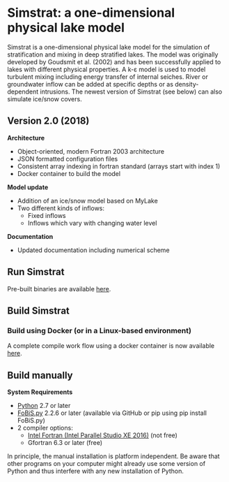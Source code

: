 # Simstrat: a one-dimensional physical lake model

Simstrat is a one-dimensional physical lake model for the simulation of stratification and mixing in deep stratified lakes. The model was originally developed by Goudsmit et al. (2002) and has been successfully applied to lakes with different physical properties. A k-ε model is used to model turbulent mixing including energy transfer of internal seiches. River or groundwater inflow can be added at specific depths or as density-dependent intrusions. The newest version of Simstrat (see below) can also simulate ice/snow covers.

## Version 2.0 (2018)
**Architecture**
- Object-oriented, modern Fortran 2003 architecture
- JSON formatted configuration files
- Consistent array indexing in fortran standard (arrays start with index 1)
- Docker container to build the model

**Model update**
- Addition of an ice/snow model based on MyLake
- Two different kinds of inflows:
	- Fixed inflows
	- Inflows which vary with changing water level

**Documentation**
- Updated documentation including numerical scheme

## Run Simstrat
Pre-built binaries are available [here](prebuilt).

## Build Simstrat

### Build using Docker (or in a Linux-based environment)
A complete compile work flow using a docker container is now available
[here](misc/docker_build_env).

## Build manually

**System Requirements**

- [Python](https://www.python.org/) 2.7 or later
- [FoBiS.py](https://github.com/szaghi/FoBiS) 2.2.6 or later (available via GitHub or pip using pip install FoBiS.py)
- 2 compiler options:
	- [Intel Fortran (Intel Parallel Studio XE 2016)](https://software.intel.com/en-us/parallel-studio-xe/choose-download) (not free)
	- Gfortran 6.3 or later (free)

In principle, the manual installation is platform independent. Be aware that other programs on your computer might already use some version of Python and thus interfere with any new installation of Python.
